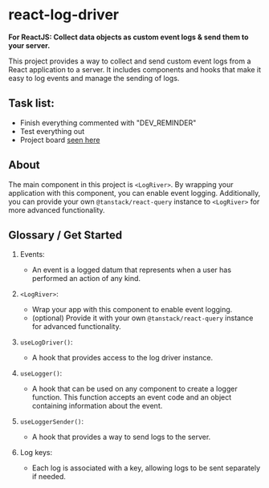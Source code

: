 # react-log-driver

**For ReactJS: Collect data objects as custom event logs & send them to your server.**

This project provides a way to collect and send custom event logs from a React application to a server. It includes components and hooks that make it easy to log events and manage the sending of logs.

## Task list:
- Finish everything commented with "DEV_REMINDER"
- Test everything out
- Project board [seen here](https://github.com/users/realdem/projects/1)

## About
The main component in this project is `<LogRiver>`. By wrapping your application with this component, you can enable event logging. Additionally, you can provide your own `@tanstack/react-query` instance to `<LogRiver>` for more advanced functionality.

## Glossary / Get Started
1. Events:
    - An event is a logged datum that represents when a user has performed an action of any kind.

2. `<LogRiver>`:
    - Wrap your app with this component to enable event logging.
    - (optional) Provide it with your own `@tanstack/react-query` instance for advanced functionality.

3. `useLogDriver()`:
    - A hook that provides access to the log driver instance.

4. `useLogger()`:
    - A hook that can be used on any component to create a logger function. This function accepts an event code and an object containing information about the event.

5. `useLoggerSender()`:
    - A hook that provides a way to send logs to the server.

6. Log keys:
    - Each log is associated with a key, allowing logs to be sent separately if needed.